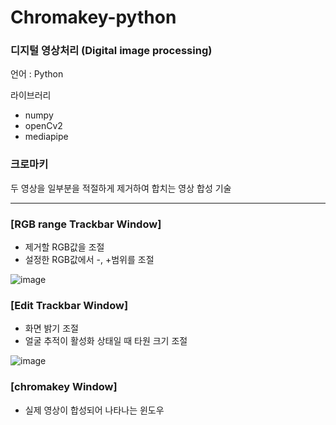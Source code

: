 # Chromakey-python

### 디지털 영상처리 (Digital image processing)
언어 : Python

라이브러리 
- numpy
- openCv2
- mediapipe

### 크로마키
두 영상을 일부분을 적절하게 제거하여 합치는 영상 합성 기술

----

### [RGB range Trackbar Window]
- 제거할 RGB값을 조절
- 설정한 RGB값에서 -, +범위를 조절

![image](https://github.com/toproof25/Chromakey-python/assets/41888060/53a55af9-85b7-4aa8-adbc-cb7ebde0c57e)


### [Edit Trackbar Window]
- 화면 밝기 조절
- 얼굴 추적이 활성화 상태일 때 타원 크기 조절

![image](https://github.com/toproof25/Chromakey-python/assets/41888060/079f318a-6205-4119-992f-1ac5b2ccf26f)

### [chromakey Window]
- 실제 영상이 합성되어 나타나는 윈도우
